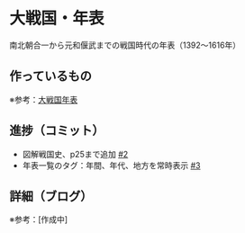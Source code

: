 # 大戦国・年表

南北朝合一から元和偃武までの戦国時代の年表（1392〜1616年）

## 作っているもの

※参考：[大戦国年表](https://dai-sengoku-nenpyo.vercel.app/)

## 進捗（コミット）

- 図解戦国史、p25まで追加 [#2](https://github.com/ryo-i/dai-sengoku-nenpyo/issues/2)
- 年表一覧のタグ：年間、年代、地方を常時表示 [#3](https://github.com/ryo-i/dai-sengoku-nenpyo/issues/3)

## 詳細（ブログ）

※参考：[作成中]